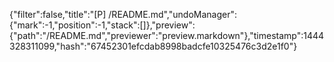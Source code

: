 {"filter":false,"title":"[P] /README.md","undoManager":{"mark":-1,"position":-1,"stack":[]},"preview":{"path":"/README.md","previewer":"preview.markdown"},"timestamp":1444328311099,"hash":"67452301efcdab8998badcfe10325476c3d2e1f0"}